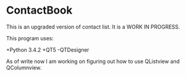 ContactBook
===========

This is an upgraded version of contact list. It is a WORK IN PROGRESS.

This program uses:

+Python 3.4.2
+QT5
 -QTDesigner
 
As of write now I am working on figuring out how to use QListview and QColumnview.
